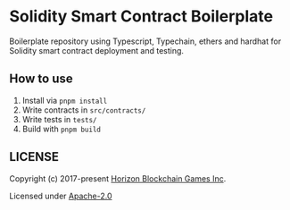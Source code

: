 Solidity Smart Contract Boilerplate
===================================

Boilerplate repository using Typescript, Typechain, ethers and hardhat for Solidity
smart contract deployment and testing.

## How to use

1. Install via `pnpm install`
2. Write contracts in `src/contracts/`
3. Write tests in `tests/`
4. Build with `pnpm build`


## LICENSE

Copyright (c) 2017-present [Horizon Blockchain Games Inc](https://horizon.io).

Licensed under [Apache-2.0](./LICENSE)
